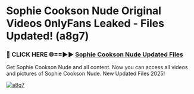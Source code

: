 # Sophie Cookson Nude Original Videos 0nlyFans Leaked - Files Updated! (a8g7)

<h3>🔴 CLICK HERE 🌐==►► <a href="https://tinyurl.com/yrmya6cz" rel="nofollow">Sophie Cookson Nude Updated Files</a></h3>

Get Sophie Cookson Nude and all content. Now you can access all videos and pictures of Sophie Cookson Nude. New Updated Files 2025!

[![a8g7](https://i.imgur.com/FMdXYCs.gif)](https://tinyurl.com/yrmya6cz)

